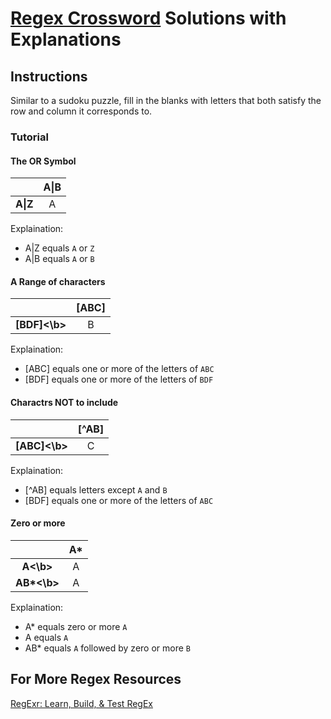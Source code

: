 # [Regex Crossword](https://regexcrossword.com/) Solutions with Explanations 

## Instructions 

Similar to a sudoku puzzle, fill in the blanks with letters that both satisfy the row and column it corresponds to.

### Tutorial

#### The OR Symbol

|                 | A&#124;B |
|:---------------:|:--------:|
| <b>A&#124;Z</b> | A        |

Explaination: 
* A&#124;Z equals `A` or `Z`
* A&#124;B equals `A` or `B`

#### A Range of characters

|               | [ABC] |
|:-------------:|:-----:|
| <b>[BDF]<\b>  | B     |

Explaination: 
* \[ABC\] equals one or more of the letters of  `ABC`
* \[BDF\] equals one or more of the letters of  `BDF`


#### Charactrs NOT to include

|                | \[^AB\] |
|:--------------:|:-------:|
| <b>\[ABC\]<\b> | C       |

Explaination: 
* \[^AB\] equals letters except `A` and `B`
* \[BDF\] equals one or more of the letters of `ABC`

#### Zero or more

|             | A\*      |
|:-----------:|:--------:|
| <b>A<\b>    | A        |
| <b>AB\*<\b> | A        |

Explaination: 
* A\* equals zero or more `A`
* A equals `A`
* AB\* equals `A` followed by zero or more `B`

## For More Regex Resources


[RegExr: Learn, Build, & Test RegEx](https://regexr.com/)
